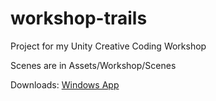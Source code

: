 # workshop-trails
Project for my Unity Creative Coding Workshop

Scenes are in Assets/Workshop/Scenes

Downloads: [Windows App](https://github.com/momo-the-monster/workshop-trails/releases/download/v0.1-alpha/PDXCC_Win_Workshop.zip)
